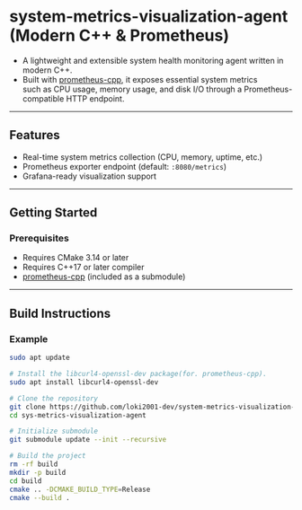 # system-metrics-visualization-agent (Modern C++ & Prometheus)
- A lightweight and extensible system health monitoring agent written in modern C++.
- Built with [prometheus-cpp](https://github.com/jupp0r/prometheus-cpp), it exposes essential system metrics  
  such as CPU usage, memory usage, and disk I/O through a Prometheus-compatible HTTP endpoint.

---

## Features
- Real-time system metrics collection (CPU, memory, uptime, etc.)
- Prometheus exporter endpoint (default: `:8080/metrics`)
- Grafana-ready visualization support

---

## Getting Started
### Prerequisites
- Requires CMake 3.14 or later
- Requires C++17 or later compiler
- [prometheus-cpp](https://github.com/jupp0r/prometheus-cpp) (included as a submodule)

---

## Build Instructions
### Example
```bash
sudo apt update

# Install the libcurl4-openssl-dev package(for. prometheus-cpp).
sudo apt install libcurl4-openssl-dev

# Clone the repository
git clone https://github.com/loki2001-dev/system-metrics-visualization-agent.git
cd sys-metrics-visualization-agent

# Initialize submodule
git submodule update --init --recursive

# Build the project
rm -rf build
mkdir -p build
cd build
cmake .. -DCMAKE_BUILD_TYPE=Release
cmake --build .
